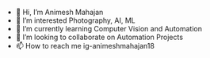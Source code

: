 - 👋 Hi, I’m Animesh Mahajan
- 👀 I’m interested Photography, AI, ML
- 🌱 I’m currently learning Computer Vision and Automation
- 💞️ I’m looking to collaborate on Automation Projects
- 📫 How to reach me ig-animeshmahajan18

<!---
animeshmahajan18/animeshmahajan18 is a ✨ special ✨ repository because its `README.md` (this file) appears on your GitHub profile.
You can click the Preview link to take a look at your changes.
--->
